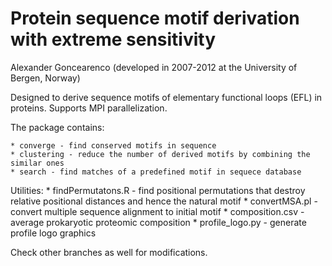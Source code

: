 # Protein sequence motif derivation with extreme sensitivity

Alexander Goncearenco (developed in 2007-2012 at the University of Bergen, Norway)

Designed to derive sequence motifs of elementary functional loops (EFL) in proteins.
Supports MPI parallelization.

The package contains:

    * converge - find conserved motifs in sequence
    * clustering - reduce the number of derived motifs by combining the similar ones
    * search - find matches of a predefined motif in sequece database

Utilities:
    * findPermutatons.R - find positional permutations that destroy relative positional distances and hence the natural motif
    * convertMSA.pl - convert multiple sequence alignment to initial motif
    * composition.csv - average prokaryotic proteomic composition
    * profile_logo.py - generate profile logo graphics

Check other branches as well for modifications.

 
